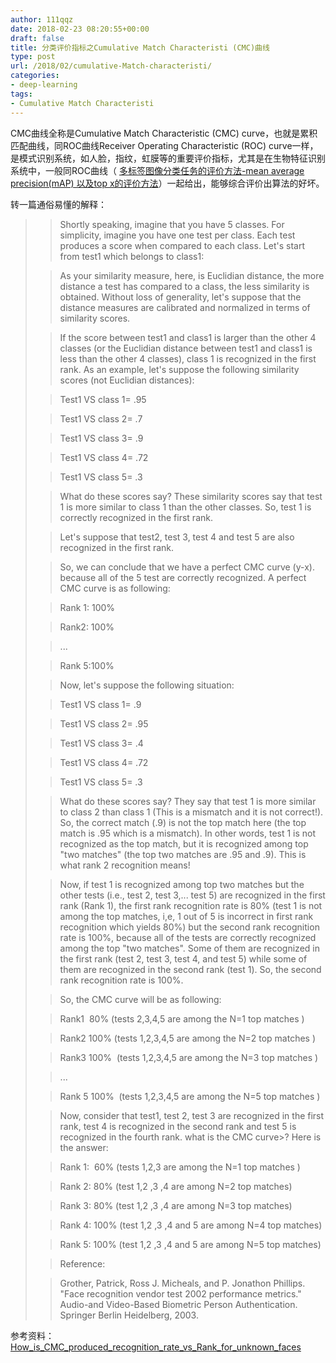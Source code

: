 ```yaml
---
author: 111qqz
date: 2018-02-23 08:20:55+00:00
draft: false
title: 分类评价指标之Cumulative Match Characteristi (CMC)曲线
type: post
url: /2018/02/cumulative-Match-characteristi/
categories:
- deep-learning
tags:
- Cumulative Match Characteristi
---
```


CMC曲线全称是Cumulative Match Characteristic (CMC) curve，也就是累积匹配曲线，同ROC曲线Receiver Operating Characteristic (ROC) curve一样，是模式识别系统，如人脸，指纹，虹膜等的重要评价指标，尤其是在生物特征识别系统中，一般同ROC曲线（ [多标签图像分类任务的评价方法-mean average precision(mAP) 以及top x的评价方法](https://111qqz.com/wordpress/2018/02/-map/)）一起给出，能够综合评价出算法的好坏。

转一篇通俗易懂的解释：



<blockquote>

> 
> Shortly speaking, imagine that you have 5 classes. For simplicity, imagine you have one test per class. Each test produces a score when compared to each class. Let's start from test1 which belongs to class1:
> 
> 

> 
> As your similarity measure, here, is Euclidian distance, the more distance a test has compared to a class, the less similarity is obtained. Without loss of generality, let's suppose that the distance measures are calibrated and normalized in terms of similarity scores.
> 
> 

> 
> If the score between test1 and class1 is larger than the other 4 classes (or the Euclidian distance between test1 and class1 is less than the other 4 classes), class 1 is recognized in the first rank. As an example, let's suppose the following similarity scores (not Euclidian distances):
> 
> 

> 
> Test1 VS class 1= .95
> 
> 

> 
> Test1 VS class 2= .7
> 
> 

> 
> Test1 VS class 3= .9
> 
> 

> 
> Test1 VS class 4= .72
> 
> 

> 
> Test1 VS class 5= .3
> 
> 

> 
> What do these scores say? These similarity scores say that test 1 is more similar to class 1 than the other classes. So, test 1 is correctly recognized in the first rank.
> 
> 

> 
> Let's suppose that test2, test 3, test 4 and test 5 are also recognized in the first rank.
> 
> 

> 
> So, we can conclude that we have a perfect CMC curve (y-x). because all of the 5 test are correctly recognized. A perfect CMC curve is as following:
> 
> 

> 
> Rank 1: 100%
> 
> 

> 
> Rank2: 100%
> 
> 

> 
> ...
> 
> 

> 
> Rank 5:100%
> 
> 

> 
> Now, let's suppose the following situation:
> 
> 

> 
> Test1 VS class 1= .9
> 
> 

> 
> Test1 VS class 2= .95
> 
> 

> 
> Test1 VS class 3= .4
> 
> 

> 
> Test1 VS class 4= .72
> 
> 

> 
> Test1 VS class 5= .3
> 
> 

> 
> What do these scores say? They say that test 1 is more similar to class 2 than class 1 (This is a mismatch and it is not correct!). So, the correct match (.9) is not the top match here (the top match is .95 which is a mismatch). In other words, test 1 is not recognized as the top match, but it is recognized among top "two matches" (the top two matches are .95 and .9). This is what rank 2 recognition means!
> 
> 

> 
> Now, if test 1 is recognized among top two matches but the other tests (i.e., test 2, test 3,... test 5) are recognized in the first rank (Rank 1), the first rank recognition rate is 80% (test 1 is not among the top matches, i,e, 1 out of 5 is incorrect in first rank recognition which yields 80%) but the second rank recognition rate is 100%, because all of the tests are correctly recognized among the top "two matches". Some of them are recognized in the first rank (test 2, test 3, test 4, and test 5) while some of them are recognized in the second rank (test 1). So, the second rank recognition rate is 100%.
> 
> 

> 
> So, the CMC curve will be as following:
> 
> 

> 
> Rank1  80% (tests 2,3,4,5 are among the N=1 top matches )
> 
> 

> 
> Rank2 100% (tests 1,2,3,4,5 are among the N=2 top matches )
> 
> 

> 
> Rank3 100%  (tests 1,2,3,4,5 are among the N=3 top matches )
> 
> 

> 
> ...
> 
> 

> 
> Rank 5 100%  (tests 1,2,3,4,5 are among the N=5 top matches )
> 
> 

> 
> Now, consider that test1, test 2, test 3 are recognized in the first rank, test 4 is recognized in the second rank and test 5 is recognized in the fourth rank. what is the CMC curve>? Here is the answer:
> 
> 

> 
> Rank 1:  60% (tests 1,2,3 are among the N=1 top matches )
> 
> 

> 
> Rank 2: 80% (test 1,2 ,3 ,4 are among N=2 top matches)
> 
> 

> 
> Rank 3: 80% (test 1,2 ,3 ,4 are among N=3 top matches)
> 
> 

> 
> Rank 4: 100% (test 1,2 ,3 ,4 and 5 are among N=4 top matches)
> 
> 

> 
> Rank 5: 100% (test 1,2 ,3 ,4 and 5 are among N=5 top matches)
> 
> 

> 
> Reference:
> 
> 

> 
> Grother, Patrick, Ross J. Micheals, and P. Jonathon Phillips. "Face recognition vendor test 2002 performance metrics." Audio-and Video-Based Biometric Person Authentication. Springer Berlin Heidelberg, 2003.
> 
> </blockquote>

















参考资料：[How_is_CMC_produced_recognition_rate_vs_Rank_for_unknown_faces](https://www.researchgate.net/post/How_is_CMC_produced_recognition_rate_vs_Rank_for_unknown_faces)








